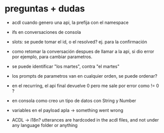# preguntas + dudas

* acdl cuando genero una api, la prefija con el namespace

* ifs en conversaciones de consola

* slots: se puede tomar el id, o el resolved? ej. para la confirmación

* como retomar la conversación despues de llamar a la api, si dio error por ejemplo, para cambiar parametros.

* se puede identificar "los martes", contra "el martes"

* los prompts de parametros van en cualquier orden, se puede ordenar?

* en el recurring, el api final devuelve 0 pero me sale por error como != 0 ?

* en consola como creo un tipo de datos con String y Number

* variables en el payload apla -> something went wrong

* ACDL -> i18n? utterances are hardcoded in the acdl files, and not under any language folder or anything